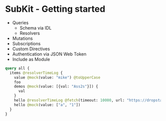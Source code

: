 # SubKit - Getting started

* Queries
  * Schema via IDL
  * Resolvers
* Mutations
* Subscriptions
* Custom Directives
* Authentication via JSON Web Token
* Include as Module

```graphql
query all {
  items @resolverTimeLog {
    value @mock(value: "mike") @toUpperCase
    foo
    demos @mock(value: [{val: "Ass2s"}]) {
      val
    }
    hello @resolverTimeLog @fetch(timeout: 10000, url: "https://dropstack-mapping-example.services.dropstack.run/hellos")
    hello @mock(value: ["a", "1"])
  }
}
```